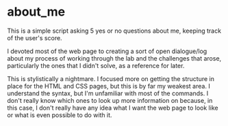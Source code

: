 # about_me
This is a simple script asking 5 yes or no questions about me, keeping track of the user's score.

I devoted most of the web page to creating a sort of open dialogue/log about my process of working through the lab and the challenges that arose, particularly the ones that I didn't solve, as a reference for later.  

This is stylistically a nightmare.  I focused more on getting the structure in place for the HTML and CSS pages, but this is by far my weakest area.  I understand the syntax, but I'm unfamiliar with most of the commands.  I don't really know which ones to look up more information on because, in this case, I don't really have any idea what I want the web page to look like or what is even possible to do with it.  